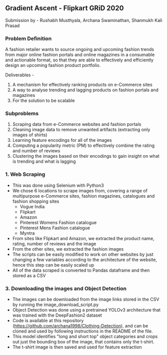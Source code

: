 ## Gradient Ascent - Flipkart GRiD 2020
Submission by -
Rushabh Musthyala,
Archana Swaminathan,
Shanmukh Kali Prasad 

### Problem Definition
A fashion retailer wants to source ongoing and upcoming fashion trends from major online fashion portals and online magazines in a consumable and actionable format, so that they are able to effectively and efficiently design an upcoming fashion product portfolio.

Deliverables -
1) A mechanism for effectively ranking products on e-Commerce sites
2) A way to analyse trending and lagging products on fashion portals and magazines
3) For the solution to be scalable   

### Subproblems 
1) Scraping data from e-Commerce websites and fashion portals
2) Cleaning image data to remove unwanted artifacts (extracting only images of shirts)
3) Learning feature encodings for all of the images
4) Computing a popularity metric (PM) to effectively combine the rating and number of reviews
5) Clustering the images based on their encodings to gain insight on what is trending and what is lagging

### 1. Web Scraping
 - This was done using Selenium with Python3
 - We chose 6 locations to scrape images from, covering a range of multipurpose e-Commerce sites, fashion magazines, catalogues and fashion shopping sites
	 - Vogue India
	 - Flipkart
	 - Amazon
	 - Pinterest Womens Fashion catalogue
	 - Pinterest Mens Fashion catalogue
	 - Myntra
 - From sites like Flipkart and Amazon, we extracted the product name, rating, number of reviews and the image
 - From the other sites, we extracted the fashion images
 - The scripts can be easily modified to work on other websites by just changing a few variables according to the architecture of the website, hence this step can be easily scaled up
 - All of the data scraped is converted to Pandas dataframe and then stored as a CSV
 
 ### 3. Downloading the images and Object Detection
 - The images can be downloaded from the image links stored in the CSV by running the image_download_script.py
 - Object Detection was done using a pretrained YOLOv3 architecture that was trained with the DeepFashion2 dataset
 - Code is available at this repository (https://github.com/archana1998/Clothing-Detection), and can be cloned and used by following instructions in the README of the file.
 - This model identifies "long and short top" object categories and crops out just the bounding box of the image, that contains only the t-shirt.
 - The t-shirt image is then saved and used for feature extraction
